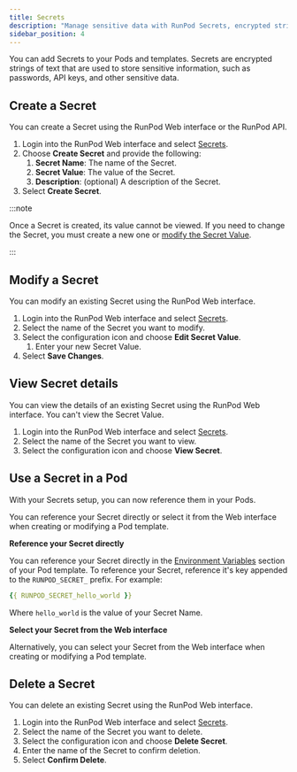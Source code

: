 ```yaml
---
title: Secrets
description: "Manage sensitive data with RunPod Secrets, encrypted strings for storing passwords, API keys, and more, via the Web interface or API, with options to create, modify, view, and delete Secrets for secure use in Pods and templates."
sidebar_position: 4
---
```


You can add Secrets to your Pods and templates.
Secrets are encrypted strings of text that are used to store sensitive information, such as passwords, API keys, and other sensitive data.

## Create a Secret

You can create a Secret using the RunPod Web interface or the RunPod API.

1. Login into the RunPod Web interface and select [Secrets](https://www.runpod.io/console/user/secrets).
2. Choose **Create Secret** and provide the following:
   1. **Secret Name**: The name of the Secret.
   2. **Secret Value**: The value of the Secret.
   3. **Description**: (optional) A description of the Secret.
3. Select **Create Secret**.

:::note

Once a Secret is created, its value cannot be viewed.
If you need to change the Secret, you must create a new one or [modify the Secret Value](#modify-a-secret).

:::

## Modify a Secret

You can modify an existing Secret using the RunPod Web interface.

1. Login into the RunPod Web interface and select [Secrets](https://www.runpod.io/console/user/secrets).
2. Select the name of the Secret you want to modify.
3. Select the configuration icon and choose **Edit Secret Value**.
   1. Enter your new Secret Value.
4. Select **Save Changes**.

## View Secret details

You can view the details of an existing Secret using the RunPod Web interface.
You can't view the Secret Value.

1. Login into the RunPod Web interface and select [Secrets](https://www.runpod.io/console/user/secrets).
2. Select the name of the Secret you want to view.
3. Select the configuration icon and choose **View Secret**.

## Use a Secret in a Pod

With your Secrets setup, you can now reference them in your Pods.

You can reference your Secret directly or select it from the Web interface when creating or modifying a Pod template.

**Reference your Secret directly**

You can reference your Secret directly in the [Environment Variables](/pods/references/environment-variables) section of your Pod template.
To reference your Secret, reference it's key appended to the `RUNPOD_SECRET_` prefix.
For example:

```yml
{{ RUNPOD_SECRET_hello_world }}
```

Where `hello_world` is the value of your Secret Name.

**Select your Secret from the Web interface**

Alternatively, you can select your Secret from the Web interface when creating or modifying a Pod template.

## Delete a Secret

You can delete an existing Secret using the RunPod Web interface.

1. Login into the RunPod Web interface and select [Secrets](https://www.runpod.io/console/user/secrets).
2. Select the name of the Secret you want to delete.
3. Select the configuration icon and choose **Delete Secret**.
4. Enter the name of the Secret to confirm deletion.
5. Select **Confirm Delete**.
